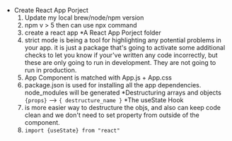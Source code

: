 * Create React App Porject
    1. Update my local brew/node/npm version
    2. npm v > 5 then can use npx command
    3. create a react app
*A React App Porject folder
    1. strict mode is being a tool for highlighting any potential problems in your app. it is just a package that's going to activate some additional checks to let you know if your've written any code incorrectly, but these are only going to run in development. They are not going to run in production.
    2. App Component is matched with App.js + App.css
    3. package.json is used for installing all the app dependencies. node_modules will be generated
*Destructuring arrays and objects
    `{props}` --> `{ destructure_name }`
*The useState Hook
     1. is more easier way to destructure the objs, and also can keep code clean and we don't need to set property from outside of the component.
     2. `import {useState} from "react"`
